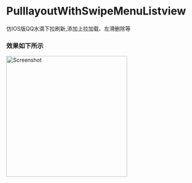 # PulllayoutWithSwipeMenuListview
仿IOS版QQ水滴下拉刷新,添加上拉加载、左滑删除等

### 效果如下所示
<p>
   <img src="https://raw.githubusercontent.com/guodongAndroid/PulllayoutWithSwipeMenuListview/GIF.gif" width="320" alt="Screenshot"/>
</p>

